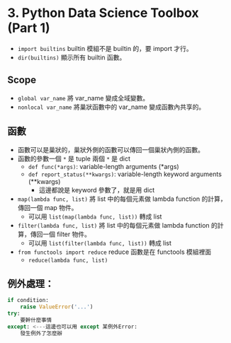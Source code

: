 # 3. Python Data Science Toolbox (Part 1)

* `import builtins` builtin 模組不是 builtin 的，要 import 才行。
* `dir(builtins)` 顯示所有 builtin 函數。

## Scope
* `global var_name` 將 var_name 變成全域變數。
* `nonlocal var_name` 將巢狀函數中的 var_name 變成函數內共享的。

## 函數
* 函數可以是巢狀的，巢狀外側的函數可以傳回一個巢狀內側的函數。
* 函數的參數一個 `*` 是 tuple 兩個 `*` 是 dict
  * `def func(*args)`: variable-length arguments (*args)
  * `def report_status(**kwargs)`: variable-length keyword arguments (**kwargs)
    * 這邊都說是 keyword 參數了，就是用 dict
* `map(lambda func, list)` 將 list 中的每個元素做 lambda function 的計算，傳回一個 map 物件。
  * 可以用 `list(map(lambda func, list))` 轉成 list
* `filter(lambda func, list)` 將 list 中的每個元素做 lambda function 的計算，傳回一個 filter 物件。
  * 可以用 `list(filter(lambda func, list))` 轉成 list
* `from functools import reduce` reduce 函數是在 functools 模組裡面
  * `reduce(lambda func, list)`

## 例外處理：
```python
if condition:
    raise ValueError('...')
try:
    要幹什麼事情
except: <---這邊也可以用 except 某例外Error:
    發生例外了怎麼辦
```